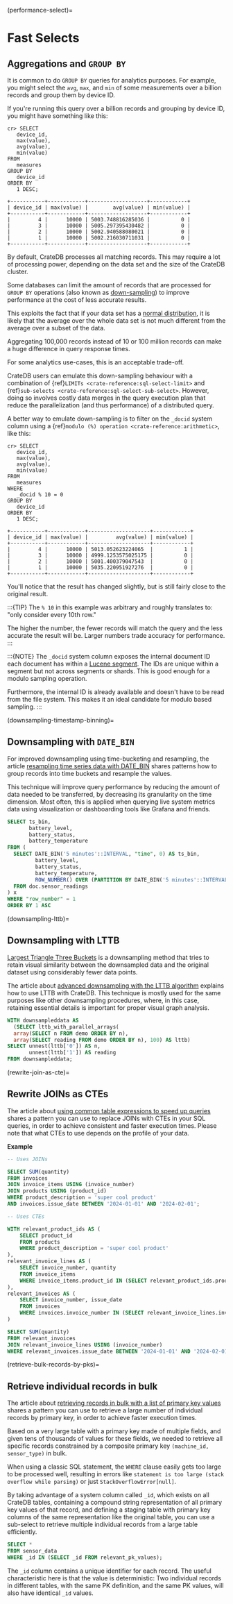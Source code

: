 (performance-select)=

# Fast Selects

## Aggregations and `GROUP BY`

It is common to do `GROUP BY` queries for analytics purposes. For example,
you might select the `avg`, `max`, and `min` of some measurements over a
billion records and group them by device ID.

If you're running this query over a billion records and grouping by device ID,
you might have something like this:

```
cr> SELECT
   device_id,
   max(value),
   avg(value),
   min(value)
FROM
   measures
GROUP BY
   device_id
ORDER BY
   1 DESC;

+-----------+------------+-------------------+------------+
| device_id | max(value) |        avg(value) | min(value) |
+-----------+------------+-------------------+------------+
|         4 |      10000 | 5003.748816285036 |          0 |
|         3 |      10000 | 5005.297395430482 |          0 |
|         2 |      10000 | 5002.940588080021 |          0 |
|         1 |      10000 | 5002.216030711031 |          0 |
+-----------+------------+-------------------+------------+
```

By default, CrateDB processes all matching records. This may require a lot of
processing power, depending on the data set and the size of the CrateDB
cluster.

Some databases can limit the amount of records that are processed for
`GROUP BY` operations (also known as [down-sampling]) to improve performance
at the cost of less accurate results.

This exploits the fact that if your data set has a [normal distribution], it
is likely that the average over the whole data set is not much different from
the average over a subset of the data.

Aggregating 100,000 records instead of 10 or 100 million records can make a
huge difference in query response times.

For some analytics use-cases, this is an acceptable trade-off.

CrateDB users can emulate this down-sampling behaviour with a combination of
{ref}`LIMITs <crate-reference:sql-select-limit>` and
{ref}`sub-selects <crate-reference:sql-select-sub-select>`.
However, doing so involves costly data merges in
the query execution plan that reduce the parallelization (and thus performance)
of a distributed query.

A better way to emulate down-sampling is to filter on the `_docid` system
column using a {ref}`modulo (%) operation <crate-reference:arithmetic>`,
like this:

```
cr> SELECT
   device_id,
   max(value),
   avg(value),
   min(value)
FROM
   measures
WHERE
   _docid % 10 = 0
GROUP BY
   device_id
ORDER BY
   1 DESC;

+-----------+------------+--------------------+------------+
| device_id | max(value) |         avg(value) | min(value) |
+-----------+------------+--------------------+------------+
|         4 |      10000 | 5013.052623224065  |          1 |
|         3 |      10000 | 4999.1253575025175 |          0 |
|         2 |      10000 | 5001.400379047543  |          0 |
|         1 |      10000 | 5035.220951927276  |          0 |
+-----------+------------+--------------------+------------+
```

You'll notice that the result has changed slightly, but is still fairly close
to the original result.

:::{TIP}
The `% 10` in this example was arbitrary and roughly translates to: "only
consider every 10th row."

The higher the number, the fewer records will match the query and the less
accurate the result will be. Larger numbers trade accuracy for
performance.
:::

:::{NOTE}
The `_docid` system column exposes the internal document ID each document
has within a [Lucene segment]. The IDs are unique within a segment but not
across segments or shards. This is good enough for a modulo sampling
operation.

Furthermore, the internal ID is already available and doesn't have to be
read from the file system. This makes it an ideal candidate for modulo
based sampling.
:::

(downsampling-timestamp-binning)=

## Downsampling with `DATE_BIN`

For improved downsampling using time-bucketing and resampling, the article
[resampling time series data with DATE_BIN] shares patterns how to
group records into time buckets and resample the values.

This technique will improve query performance by reducing the amount of data
needed to be transferred, by decreasing its granularity on the time dimension.
Most often, this is applied when querying live system metrics data using
visualization or dashboarding tools like Grafana and friends.

```sql
SELECT ts_bin,
       battery_level,
       battery_status,
       battery_temperature
FROM (
  SELECT DATE_BIN('5 minutes'::INTERVAL, "time", 0) AS ts_bin,
         battery_level,
         battery_status,
         battery_temperature,
         ROW_NUMBER() OVER (PARTITION BY DATE_BIN('5 minutes'::INTERVAL, "time", 0) ORDER BY "time" DESC) AS "row_number"
  FROM doc.sensor_readings
) x
WHERE "row_number" = 1
ORDER BY 1 ASC
```

(downsampling-lttb)=

## Downsampling with LTTB

[Largest Triangle Three Buckets] is a downsampling method that tries to retain
visual similarity between the downsampled data and the original dataset using
considerably fewer data points.

The article about [advanced downsampling with the LTTB algorithm] explains how
to use LTTB with CrateDB. This technique is mostly used for the same purposes
like other downsampling procedures, where, in this case, retaining essential
details is important for proper visual graph analysis.

```sql
WITH downsampleddata AS
  (SELECT lttb_with_parallel_arrays(
  array(SELECT n FROM demo ORDER BY n),
  array(SELECT reading FROM demo ORDER BY n), 100) AS lttb)
SELECT unnest(lttb['0']) AS n,
       unnest(lttb['1']) AS reading
FROM downsampleddata;
```

(rewrite-join-as-cte)=

## Rewrite JOINs as CTEs

The article about [using common table expressions to speed up queries] shares
a pattern you can use to replace JOINs with CTEs in your SQL queries, in order
to achieve consistent and faster execution times. Please note that what CTEs to
use depends on the profile of your data.

**Example**

```sql
-- Uses JOINs

SELECT SUM(quantity)
FROM invoices
JOIN invoice_items USING (invoice_number)
JOIN products USING (product_id)
WHERE product_description = 'super cool product'
AND invoices.issue_date BETWEEN '2024-01-01' AND '2024-02-01';
```

```sql
-- Uses CTEs

WITH relevant_product_ids AS (
    SELECT product_id
    FROM products
    WHERE product_description = 'super cool product'
),
relevant_invoice_lines AS (
    SELECT invoice_number, quantity
    FROM invoice_items
    WHERE invoice_items.product_id IN (SELECT relevant_product_ids.product_id FROM relevant_product_ids)
),
relevant_invoices AS (
    SELECT invoice_number, issue_date
    FROM invoices
    WHERE invoices.invoice_number IN (SELECT relevant_invoice_lines.invoice_number FROM relevant_invoice_lines)
)

SELECT SUM(quantity)
FROM relevant_invoices
JOIN relevant_invoice_lines USING (invoice_number)
WHERE relevant_invoices.issue_date BETWEEN '2024-01-01' AND '2024-02-01';
```

(retrieve-bulk-records-by-pks)=

## Retrieve individual records in bulk

The article about [retrieving records in bulk with a list of primary key values]
shares a pattern you can use to retrieve a large number of individual records by
primary key, in order to achieve faster execution times.

Based on a very large table with a primary key made of multiple fields, and
given tens of thousands of values for these fields, we needed to retrieve all
specific records constrained by a composite primary key `(machine_id,
sensor_type)` in bulk.

When using a classic SQL statement, the `WHERE` clause easily gets too large
to be processed well, resulting in errors like `statement is too large (stack
overflow while parsing)` or just `StackOverflowError[null]`.

By taking advantage of a system column called `_id`, which exists on all
CrateDB tables, containing a compound string representation of all primary key
values of that record, and defining a staging table with primary key columns of
the same representation like the original table, you can use a sub-select to
retrieve multiple individual records from a large table efficiently.

```sql
SELECT *
FROM sensor_data
WHERE _id IN (SELECT _id FROM relevant_pk_values);
```

The `_id` column contains a unique identifier for each record.
The useful characteristic here is that the value is deterministic: Two
individual records in different tables, with the same PK definition,
and the same PK values, will also have identical `_id` values.

[advanced downsampling with the lttb algorithm]: https://community.cratedb.com/t/advanced-downsampling-with-the-lttb-algorithm/1287
[down-sampling]: https://web.archive.org/web/20240707050046/https://grisha.org/blog/2015/03/28/on-time-series/#downsampling
[largest triangle three buckets]: https://github.com/sveinn-steinarsson/flot-downsample
[lucene segment]: https://stackoverflow.com/a/2705123
[normal distribution]: https://en.wikipedia.org/wiki/Normal_distribution
[resampling time series data with date_bin]: https://community.cratedb.com/t/resampling-time-series-data-with-date-bin/1009
[retrieving records in bulk with a list of primary key values]: https://community.cratedb.com/t/retrieving-records-in-bulk-with-a-list-of-primary-key-values/1721
[using common table expressions to speed up queries]: https://community.cratedb.com/t/using-common-table-expressions-to-speed-up-queries/1719
